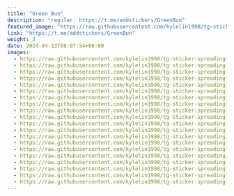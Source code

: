 ```yaml
---
title: "Green Bun"
description: "regular: https://t.me/addstickers/GreenBun"
featured_image: "https://raw.githubusercontent.com/kylelin1998/tg-sticker-spreading-worldwide-images/main/img/f54906e3-d3ac-449a-bb19-23ef68acdae3.jpg"
link: "https://t.me/addstickers/GreenBun"
weight: 3
date: 2024-04-13T08:07:54+08:00
images:
  - https://raw.githubusercontent.com/kylelin1998/tg-sticker-spreading-worldwide-images/main/img/f54906e3-d3ac-449a-bb19-23ef68acdae3.jpg
  - https://raw.githubusercontent.com/kylelin1998/tg-sticker-spreading-worldwide-images/main/img/95cb9411-8286-4a69-9c3b-207e49a7c888.jpg
  - https://raw.githubusercontent.com/kylelin1998/tg-sticker-spreading-worldwide-images/main/img/4119e106-fc8c-4d09-ac41-54cd117be687.jpg
  - https://raw.githubusercontent.com/kylelin1998/tg-sticker-spreading-worldwide-images/main/img/13bfde5b-a181-447e-b745-10c308a3ffd8.jpg
  - https://raw.githubusercontent.com/kylelin1998/tg-sticker-spreading-worldwide-images/main/img/52a5a1ff-ee76-4fbc-a7cf-a8941fd5ed97.jpg
  - https://raw.githubusercontent.com/kylelin1998/tg-sticker-spreading-worldwide-images/main/img/43c3c2cb-a164-4146-b542-e9e9457883f4.jpg
  - https://raw.githubusercontent.com/kylelin1998/tg-sticker-spreading-worldwide-images/main/img/f73cd358-2991-42e2-a20b-fd06b5204f2d.jpg
  - https://raw.githubusercontent.com/kylelin1998/tg-sticker-spreading-worldwide-images/main/img/410e49da-229e-4999-b423-9ff3d880fbf4.jpg
  - https://raw.githubusercontent.com/kylelin1998/tg-sticker-spreading-worldwide-images/main/img/34e12e83-936f-4e35-951a-b87adcfa08fb.jpg
  - https://raw.githubusercontent.com/kylelin1998/tg-sticker-spreading-worldwide-images/main/img/488bc32a-6398-4687-9d8e-711661728672.jpg
  - https://raw.githubusercontent.com/kylelin1998/tg-sticker-spreading-worldwide-images/main/img/73b0af3e-cddc-4588-ba1c-82fc22b69a31.jpg
  - https://raw.githubusercontent.com/kylelin1998/tg-sticker-spreading-worldwide-images/main/img/528d39b7-3880-4b06-88b1-526e0a360f05.jpg
  - https://raw.githubusercontent.com/kylelin1998/tg-sticker-spreading-worldwide-images/main/img/e4860077-c145-4bd2-a9c1-dff48fe30e89.jpg
  - https://raw.githubusercontent.com/kylelin1998/tg-sticker-spreading-worldwide-images/main/img/4709a75e-7a85-44b3-a689-463744b16005.jpg
  - https://raw.githubusercontent.com/kylelin1998/tg-sticker-spreading-worldwide-images/main/img/037a1bc4-6949-45a1-bc39-8c821f4dfbd9.jpg
  - https://raw.githubusercontent.com/kylelin1998/tg-sticker-spreading-worldwide-images/main/img/55ecb1c8-e72d-43aa-a821-5c393025ce6f.jpg
  - https://raw.githubusercontent.com/kylelin1998/tg-sticker-spreading-worldwide-images/main/img/6c65eea6-a49d-443f-ba59-a0cbc810328c.jpg
  - https://raw.githubusercontent.com/kylelin1998/tg-sticker-spreading-worldwide-images/main/img/fd6d6de6-038d-4d30-9a5c-e7fdb068bacd.jpg
  - https://raw.githubusercontent.com/kylelin1998/tg-sticker-spreading-worldwide-images/main/img/966a23c7-93c2-411f-b2a1-08b822cbeac0.jpg
  - https://raw.githubusercontent.com/kylelin1998/tg-sticker-spreading-worldwide-images/main/img/1e53a2fc-c4f4-41c5-bb67-4c915985a2c7.jpg
---
```

